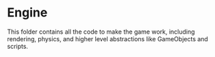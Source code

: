# Engine

This folder contains all the code to make the game work, including rendering, physics, and higher level abstractions like GameObjects and scripts.